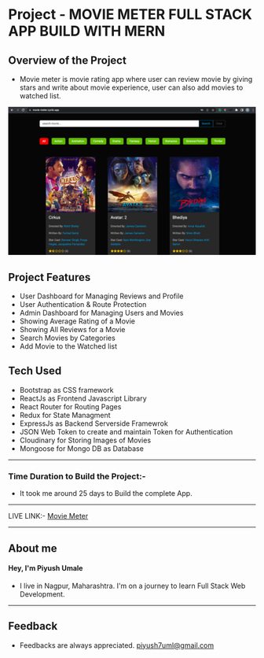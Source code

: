 # Project - MOVIE METER FULL STACK APP BUILD WITH MERN 

## **Overview of the Project** 

- Movie meter is movie rating app where user can review movie by giving stars and write about movie experience, user can also add movies to watched list.

![Movie-meter](ss.png)

## **Project Features**

 - User Dashboard for Managing Reviews and Profile
 - User Authentication & Route Protection
 - Admin Dashboard for Managing Users and Movies
 - Showing Average Rating of a Movie
 - Showing All Reviews for a Movie 
 - Search Movies by Categories
 - Add Movie to the Watched list 


 
 ## **Tech Used**

 - Bootstrap as CSS framework
 - ReactJs as Frontend Javascript Library
 - React Router for Routing Pages
 - Redux for State Managment
 - ExpressJs as Backend Serverside Framewrok
 - JSON Web Token to create and maintain Token for Authentication
 - Cloudinary for Storing Images of Movies
 - Mongoose for Mongo DB as Database

---

### **Time Duration to Build the Project:-**

- It took me around 25 days to Build the complete App. 

---

LIVE LINK:- [Movie Meter](https://movie-meter.cyclic.app/)

---

## **About me**

#### **Hey, I'm Piyush Umale**

- I live in Nagpur, Maharashtra. I'm on a journey to learn Full Stack Web Development.

---

## **Feedback**
- Feedbacks are always appreciated. piyush7uml@gmail.com